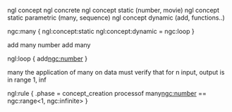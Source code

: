 ngl concept
ngl concrete
ngl concept static (number, movie)
ngl concept static parametric (many, sequence)
ngl concept dynamic (add, functions..)

ngc:many
{
    ngl:concept:static <static>
    ngl:concept:dynamic <concept> = ngc:loop
}

add many number
add<static data>
many<static data>

ngl:loop
{
    add<ngc:number>
}

many<data>
the application of many on data must verify that
for n input, output is in range 1, inf

ngl:rule<many>
{
    .phase = concept_creation
    processof many<ngc:number> == ngc:range<1, ngc:infinite>
}
